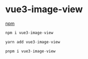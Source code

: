 # vue3-image-view

[npm](https://www.npmjs.com/package/vue3-image-view)


```js
npm i vue3-image-view
```

```js
yarn add vue3-image-view
```

```js
pnpm i vue3-image-view
```
